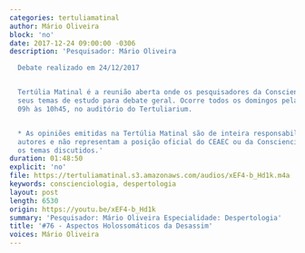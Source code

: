 ```yaml
---
categories: tertuliamatinal
author: Mário Oliveira
block: 'no'
date: 2017-12-24 09:00:00 -0306
description: 'Pesquisador: Mário Oliveira

  Debate realizado em 24/12/2017


  Tertúlia Matinal é a reunião aberta onde os pesquisadores da Conscienciologia apresentam
  seus temas de estudo para debate geral. Ocorre todos os domingos pela manhã, das
  09h às 10h45, no auditório do Tertuliarium.


  * As opiniões emitidas na Tertúlia Matinal são de inteira responsabilidade de seus
  autores e não representam a posição oficial do CEAEC ou da Conscienciologia sobre
  os temas discutidos.'
duration: 01:48:50
explicit: 'no'
file: https://tertuliamatinal.s3.amazonaws.com/audios/xEF4-b_Hd1k.m4a
keywords: conscienciologia, despertologia
layout: post
length: 6530
origin: https://youtu.be/xEF4-b_Hd1k
summary: 'Pesquisador: Mário Oliveira Especialidade: Despertologia'
title: '#76 - Aspectos Holossomáticos da Desassim'
voices: Mário Oliveira
---
```

